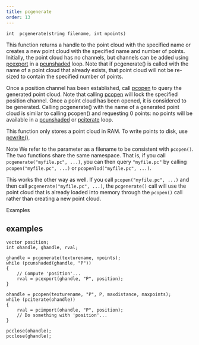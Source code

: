 ```yaml
---
title: pcgenerate
order: 13
---
```

`int  pcgenerate(string filename, int npoints)`

This function returns a handle to the point cloud with the specified name or
creates a new point cloud with the specified name and number of points.
Initially, the point cloud has no channels, but channels can be added using
[pcexport](./pcexport "Writes data to a point cloud inside a pciterate or a pcunshaded loop.") in a [pcunshaded](./pcunshaded "Iterate over all of the points of a read-write channel which haven’t
had any data written to the channel yet.") loop. Note that if pcgenerate() is called
with the name of a point cloud that already exists, that point cloud will not
be re-sized to contain the specified number of points.

Once a position channel has been established, call [pcopen](./pcopen "Returns a handle to a point cloud file.") to query the
generated point cloud. Note that calling [pcopen](./pcopen "Returns a handle to a point cloud file.") will lock the specified
position channel. Once a point cloud has been opened, it is considered to be
generated. Calling pcgenerate() with the name of a generated point cloud is
similar to calling pcopen() and requesting 0 points: no points will be available
in a [pcunshaded](./pcunshaded "Iterate over all of the points of a read-write channel which haven’t
had any data written to the channel yet.") or [pciterate](./pciterate "This function can be used to iterate over all the points which were
found in the pcopen query.") loop.

This function only stores a point cloud in RAM. To write points to disk, use [pcwrite()](./pcwrite "Writes data to a point cloud file.").

Note
We refer to the parameter as a filename to be consistent with `pcopen()`. The two functions share the same namespace. That is, if you call `pcgenerate("myfile.pc", ...)`, you can then query `"myfile.pc"` by calling `pcopen("myfile.pc", ...)` or `pcopenlod("myfile.pc", ...)`.

This works the other way as well. If you call `pcopen("myfile.pc", ...)` and then call `pcgenerate("myfile.pc", ...)`, the `pcgenerate()` call will use the point cloud that is already loaded into memory through the `pcopen()` call rather than creating a new point cloud.

Examples

## examples

```vex
vector position;
int ohandle, ghandle, rval;

ghandle = pcgenerate(texturename, npoints);
while (pcunshaded(ghandle, "P"))
{
    // Compute 'position'...
    rval = pcexport(ghandle, "P", position);
}

ohandle = pcopen(texturename, "P", P, maxdistance, maxpoints);
while (pciterate(ohandle))
{
    rval = pcimport(ohandle, "P", position);
    // Do something with 'position'...
}

pcclose(ohandle);
pcclose(ghandle);

```

